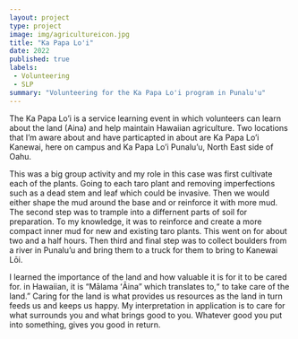 ```yaml
---
layout: project
type: project
image: img/agricultureicon.jpg
title: "Ka Papa Lo'i"
date: 2022
published: true
labels:
 - Volunteering
 - SLP
summary: "Volunteering for the Ka Papa Lo'i program in Punalu'u"
---
```


The Ka Papa Lo’i is a service learning event in which volunteers can learn about the land (Aina) and help maintain Hawaiian agriculture. Two locations that I’m aware about and have particapted in about are Ka Papa Lo’i Kanewai, here on campus and Ka Papa Lo’i Punalu’u, North East side of Oahu.

This was a big group activity and my role in this case was first cultivate each of the plants. Going to each taro plant and removing imperfections such as a dead stem and leaf which could be invasive. Then we would either shape the mud around the base and or reinforce it with more mud. The second step was to trample into a differnent parts of soil for preparation. To my knowledge, it was to reinforce and create a more compact inner mud for new and existing taro plants. This went on for about two and a half hours. Then third and final step was to collect boulders from a river in  Punalu’u and bring them to a truck for them to bring to Kanewai Lōi.

I learned the importance of the land and how valuable it is for it to be cared for. in Hawaiian, it is “Mālama ʻĀina” which translates to,“ to take care of the land.” Caring for the land is what provides us resources as the land in turn feeds us and keeps us happy. My interpretation in application is to care for what surrounds you and what brings good to you. Whatever good you put into something, gives you good in return. 

